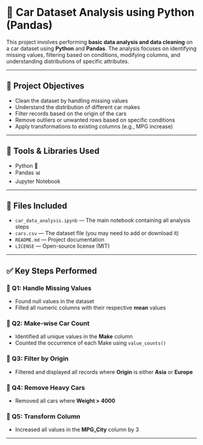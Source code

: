 # 🚗 Car Dataset Analysis using Python (Pandas)

This project involves performing **basic data analysis and data cleaning** on a car dataset using **Python** and **Pandas**. The analysis focuses on identifying missing values, filtering based on conditions, modifying columns, and understanding distributions of specific attributes.

---

## 📌 Project Objectives

- Clean the dataset by handling missing values
- Understand the distribution of different car makes
- Filter records based on the origin of the cars
- Remove outliers or unwanted rows based on specific conditions
- Apply transformations to existing columns (e.g., MPG increase)

---

## 🧰 Tools & Libraries Used

- Python 🐍
- Pandas 📊
- Jupyter Notebook

---

## 📁 Files Included

- `car_data_analysis.ipynb` — The main notebook containing all analysis steps
- `cars.csv` — The dataset file (you may need to add or download it)
- `README.md` — Project documentation
- `LICENSE` — Open-source license (MIT)

---

## ✅ Key Steps Performed

### 🔹 Q1: Handle Missing Values
- Found null values in the dataset
- Filled all numeric columns with their respective **mean** values

### 🔹 Q2: Make-wise Car Count
- Identified all unique values in the **Make** column
- Counted the occurrence of each Make using `value_counts()`

### 🔹 Q3: Filter by Origin
- Filtered and displayed all records where **Origin** is either **Asia** or **Europe**

### 🔹 Q4: Remove Heavy Cars
- Removed all cars where **Weight > 4000**

### 🔹 Q5: Transform Column
- Increased all values in the **MPG_City** column by 3

---

